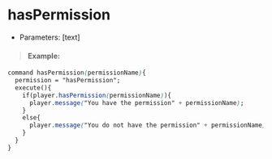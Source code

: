 # hasPermission

* Parameters: \[text\]

> #### Example:

```css
command hasPermission(permissionName){
  permission = "hasPermission";
  execute(){
    if(player.hasPermission(permissionName)){
      player.message("You have the permission" + permissionName);
    }
    else{
      player.message("You do not have the permission" + permissionName);
    }
  }
}
```

